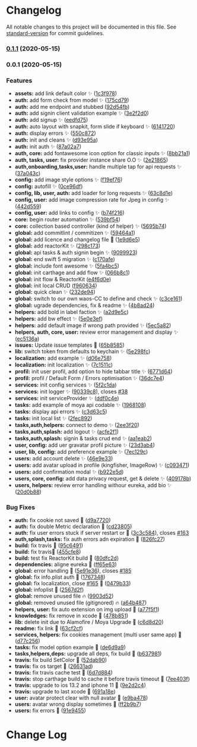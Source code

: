 # Changelog

All notable changes to this project will be documented in this file. See [standard-version](https://github.com/conventional-changelog/standard-version) for commit guidelines.

### [0.1.1](https://github.com/weareopensource/Swift/compare/v0.0.1...v0.1.1) (2020-05-15)

### 0.0.1 (2020-05-15)


### Features

* **assets:** add link default color ✨ ([1c3f978](https://github.com/weareopensource/Swift/commit/1c3f9786468236255d00f7d9ec88d6b3468a2d53))
* **auth:** add form check from model :sparkles: ([175cd79](https://github.com/weareopensource/Swift/commit/175cd7950fc640f19173bcc4b0b9453a1b102dfe))
* **auth:** add me endpoint and stubbed ([92d54fb](https://github.com/weareopensource/Swift/commit/92d54fb7c1e677f2dd10b90ff296464b80f58108))
* **auth:** add signin client validation example :sparkles: ([3e2f2d0](https://github.com/weareopensource/Swift/commit/3e2f2d04569c561d881fce83e2e8cd11c9e3c57d))
* **auth:** add signup ✨ ([eedfd75](https://github.com/weareopensource/Swift/commit/eedfd750f2e7346e428d7bdc71afda2cc57bb557))
* **auth:** auto  layout with snapkit, form slide if keyboard ✨ ([6141720](https://github.com/weareopensource/Swift/commit/614172039b20afaea770d6a0c0cfede1821fd8fe))
* **auth:** display errors ✨ ([550c872](https://github.com/weareopensource/Swift/commit/550c87238940014fd09dab6b483eb14feeffd476))
* **auth:** init and cleans :sparkles: ([d93e95a](https://github.com/weareopensource/Swift/commit/d93e95a11847a1acca8c9a19aa735a53dfeef534))
* **auth:** init auth ✨ ([87a02a7](https://github.com/weareopensource/Swift/commit/87a02a7bc00e77c5b658d5aaf03f90ae080a458f))
* **auth, core:** add fontawesome icon option for classic inputs ✨ ([8bb21a1](https://github.com/weareopensource/Swift/commit/8bb21a19858792cc022d7a864b70bb86ff1bc64f))
* **auth, tasks, user:** fix provider instance share O.O ✨ ([2e21865](https://github.com/weareopensource/Swift/commit/2e21865e542da5c066e0d7b39c13dc91d3999957))
* **auth,onboarding,tasks,user:** handle multiple tap for api requests ✨ ([37a043c](https://github.com/weareopensource/Swift/commit/37a043ce5c7397a0b514127aeb6ca1aa4dff7447))
* **config:** add image style options ✨ ([f19ef76](https://github.com/weareopensource/Swift/commit/f19ef76084126b2033e291664f530b301b46872b))
* **config:** autofill ✨ ([0ce96df](https://github.com/weareopensource/Swift/commit/0ce96df09bbd19916c9c7fda6300ad97cb0a95dd))
* **config, lib, user, auth:** add loader for long requests ✨ ([63c8d1e](https://github.com/weareopensource/Swift/commit/63c8d1e16d78f593734f352ceee87929ebbd66fd))
* **config, user:** add image compression rate for Jpeg in config ✨ ([442d559](https://github.com/weareopensource/Swift/commit/442d5593d8af0557cbd93208b4c282c4cf701234))
* **config, user:** add links to config ✨ ([b74f216](https://github.com/weareopensource/Swift/commit/b74f216b0fa5ecfb4102e224339a591a9186bf69))
* **core:** begin router automation ✨ ([539bf54](https://github.com/weareopensource/Swift/commit/539bf5440b9a05fd2db654a4462d510c884b0fed))
* **core:** collection based controller (kind of helper) ✨ ([5695b74](https://github.com/weareopensource/Swift/commit/5695b74aeccc2e1fa720a11a73eae362849cb40b))
* **global:** add commitlint / commitizen :sparkles: ([59464a1](https://github.com/weareopensource/Swift/commit/59464a1df187a43c19a2fd6eda74817f3611e022))
* **global:** add licence and changelog file :tada: ([1e9d6e5](https://github.com/weareopensource/Swift/commit/1e9d6e545ff3e2a4e651c991102ecd24a3fdaac0))
* **global:** add reactorKit :sparkles: ([298c173](https://github.com/weareopensource/Swift/commit/298c173054766998b26290705a3ce3d651806fb9))
* **global:** api tasks & auth signin begin :sparkles: ([9099923](https://github.com/weareopensource/Swift/commit/9099923a97bc2c684373a50b5c7379a1e2743146))
* **global:** end swift 5 migration ✨ ([c170afe](https://github.com/weareopensource/Swift/commit/c170afe20bb2f07e53d6ff55072fc134d960ab6a))
* **global:** include font awesome ✨ ([5fa4bc5](https://github.com/weareopensource/Swift/commit/5fa4bc54343b80099ddfecfc435c941faf60d4c3))
* **global:** init carthage and add flow :sparkles: ([066b8c1](https://github.com/weareopensource/Swift/commit/066b8c19c19efc590c88f0106f765ac71fb044dc))
* **global:** init flow & ReactorKit ([e4f6d0e](https://github.com/weareopensource/Swift/commit/e4f6d0eafee2ddc95d49f0896a103f42a102269a))
* **global:** init local CRUD ([f960634](https://github.com/weareopensource/Swift/commit/f960634ffef89eaa11d7dea16e808142b7b74c12))
* **global:** quick clean :sparkles: ([232de94](https://github.com/weareopensource/Swift/commit/232de947eb3c8f82da1c9c1c06e3daaa60ff50ba))
* **global:** switch to our own waos-CC to define and check ✨ ([c3ce161](https://github.com/weareopensource/Swift/commit/c3ce161b674202490bff59e2e31c8e93ca581fab))
* **global:** ugrade dependencies, fix & readme ✨ ([4b8ad24](https://github.com/weareopensource/Swift/commit/4b8ad2454133c2351591ce2d145f81107ae61017))
* **helpers:** add bold in label faction ✨ ([a2d9e5c](https://github.com/weareopensource/Swift/commit/a2d9e5c4e887fcde98333fb9e0974d3b37dc6da8))
* **helpers:** add bw effect ✨ ([5e0e3ef](https://github.com/weareopensource/Swift/commit/5e0e3efe8ecae2dcb270ebd1fef0ec968d586530))
* **helpers:** add default image if wrong path provided ✨ ([5ec5a82](https://github.com/weareopensource/Swift/commit/5ec5a824f9df4ff75d908a588bb28da67e5f0494))
* **helpers, auth, core, user:** review error management and display ✨ ([ec5136a](https://github.com/weareopensource/Swift/commit/ec5136afd5997eed097baad96ac7ef474b614eb3))
* **issues:** Update issue templates :tada: ([65b8585](https://github.com/weareopensource/Swift/commit/65b8585f784a00bf6b91cc9510606ab30ae90ad5))
* **lib:** switch token from defaults to keychain ✨ ([5e298fc](https://github.com/weareopensource/Swift/commit/5e298fce27e82cdaf8af59a0f8df18d47cdb4e01))
* **localization:** add example ✨ ([d06e758](https://github.com/weareopensource/Swift/commit/d06e7582d101e9f6f6ab7a0f75505ca0259d8093))
* **localization:** init localization ✨ ([7c1511c](https://github.com/weareopensource/Swift/commit/7c1511cba03dee277527c58f046b56d43c5f34dc))
* **profil:** init user profil, add option to hide tabbar title ✨ ([6771d64](https://github.com/weareopensource/Swift/commit/6771d6450c5a30324571951e6f90257ac311a657))
* **profil:** profil / Default Form / Errors optimisation ✨ ([36dc7e4](https://github.com/weareopensource/Swift/commit/36dc7e49b90a29f7a42180aaf5004a516ebcd131))
* **services:** init config services :sparkles: ([5f2c1da](https://github.com/weareopensource/Swift/commit/5f2c1daa6cbec403f761e20835e9303a7f0e2155))
* **services:** init logger ✨ ([90339c8](https://github.com/weareopensource/Swift/commit/90339c827d880347662c65dbb1758fb25a42f490)), closes [#38](https://github.com/weareopensource/Swift/issues/38)
* **services:** init serviceProvider :sparkles: ([ddf0c4e](https://github.com/weareopensource/Swift/commit/ddf0c4e4d1388b02c9f58f8bebecea8f49334878))
* **tasks:** add example of moya api codable ✨ ([1968108](https://github.com/weareopensource/Swift/commit/1968108306167064c3df5bf068967d81b8c1ae2a))
* **tasks:** display api errors ✨ ([c3d63c5](https://github.com/weareopensource/Swift/commit/c3d63c5b16b0fde0587d8e5aa70e4a93d0f9d82c))
* **tasks:** init local list :sparkles: ([2fec892](https://github.com/weareopensource/Swift/commit/2fec89298ff31ae0404d28fed6f028df050350e0))
* **tasks,auth,helpers:** connect to demo ✨ ([2ee3f20](https://github.com/weareopensource/Swift/commit/2ee3f20e67269c8b88ccb501ad9214f32e0e518f))
* **tasks,auth,splash:** add logout ✨ ([acfe2f1](https://github.com/weareopensource/Swift/commit/acfe2f1e91952a72cde9bd084a1447f87af77d54))
* **tasks,auth,splash:** signin & tasks crud end :sparkles: ([aa1eab2](https://github.com/weareopensource/Swift/commit/aa1eab2d041e3dd7a9e8e8ec9eff019e555964b5))
* **user, config:** add uer gravatar profil picture ✨ ([23d3ab4](https://github.com/weareopensource/Swift/commit/23d3ab4f18796d6b8b3263e5db15a61e279b48c9))
* **user, lib, config:** add preference example ✨ ([7ec129c](https://github.com/weareopensource/Swift/commit/7ec129c4e0732dd10551fb2cca953aa2d4d91546))
* **users:** add account delete ✨ ([46e9e33](https://github.com/weareopensource/Swift/commit/46e9e338f262257bc5e018861fd468108583c2f2))
* **users:** add avatar upload in profile (kingfisher, ImageRow) ✨ ([c093471](https://github.com/weareopensource/Swift/commit/c09347169d3db4d6fa2d6eb054a31adc77656c7c))
* **users:** add confirmation modal ✨ ([b922e5d](https://github.com/weareopensource/Swift/commit/b922e5d28d09cbf98a1f7a2d0a244639989e88db))
* **users, core, config:** add data privacy request, get & delete ✨ ([409178b](https://github.com/weareopensource/Swift/commit/409178b586695e3344afdaf61adb856dc87818b6))
* **users, helpers:** review error handling withour eureka, add bio ✨ ([20d0b88](https://github.com/weareopensource/Swift/commit/20d0b885df732988d21a7d3089ebca4c6176686d))


### Bug Fixes

* **auth:** fix cookie not saved 🐛 ([d9a7720](https://github.com/weareopensource/Swift/commit/d9a77208f9226788ccf4f3605d87e86fb19bfd0e))
* **auth:** fix double Metric declaration 🐛 ([cd23805](https://github.com/weareopensource/Swift/commit/cd2380585052e19f02bcc62d0a037036bac23c05))
* **auth:** fix user errors stuck if server restart or  🐛 ([3c3c584](https://github.com/weareopensource/Swift/commit/3c3c5844b7ef044c5a33565b216cc914c57901fb)), closes [#163](https://github.com/weareopensource/Swift/issues/163)
* **auth,splash,tasks:** fix auth errors adn expiration 🐛 ([826fc27](https://github.com/weareopensource/Swift/commit/826fc2755c9da34de0dcbde5a5c088933cf4f75b))
* **build:** fix travis :bug: ([95c6491](https://github.com/weareopensource/Swift/commit/95c649125b7acc0dcfdfc0d968e95d6229b744ae))
* **build:** fix travis:bug: ([455cfe8](https://github.com/weareopensource/Swift/commit/455cfe8c8508c49f43b3bcad4385e22aa93deada))
* **build:** test fix ReactorKit build :bug: ([80dfc2d](https://github.com/weareopensource/Swift/commit/80dfc2d4e6db93405027aa366b7e57dac961a0e7))
* **dependencies:** aligne eureka 🐛 ([ff65e63](https://github.com/weareopensource/Swift/commit/ff65e63a3bbb9792e441c7b6c86ab232d043b2ab))
* **global:** error handling 🐛 ([5e91e36](https://github.com/weareopensource/Swift/commit/5e91e363504cba4610142fd781c46eb35f661bfb)), closes [#185](https://github.com/weareopensource/Swift/issues/185)
* **global:** fix info.plist auth 🐛 ([1767348](https://github.com/weareopensource/Swift/commit/1767348803eccf7455eb96b02a05e2a0a4a14d27))
* **global:** fix localization, close [#165](https://github.com/weareopensource/Swift/issues/165) 🐛 ([0479b33](https://github.com/weareopensource/Swift/commit/0479b332f7542c6784ebe7ebb57dafa87de8fdc3))
* **global:** infoplist 🐛 ([2567d2f](https://github.com/weareopensource/Swift/commit/2567d2f69c75526edb3cfd46ed9266ad33bbc297))
* **global:** remove unused file :fire: ([9903d52](https://github.com/weareopensource/Swift/commit/9903d52238876df82f93d758334dcefdc2a0a4c2))
* **global:** removed unused file (gitignored) :fire: ([a64b487](https://github.com/weareopensource/Swift/commit/a64b487ec1725f5c4399759be350f8a5bc535fa1))
* **helpers, user:** fix auto extension on img upload 🐛 ([a77f5f1](https://github.com/weareopensource/Swift/commit/a77f5f1c6750fd4742c31453c0effe8afec5c1f1))
* **knowledges:** fix remove in xcode 🐛 ([478b851](https://github.com/weareopensource/Swift/commit/478b851e1aa3c284246b2b4a1ccf37a1e51146aa))
* **lib:** delete init due to Alamofire / Moya Upgrade 🐛 ([c6d8d20](https://github.com/weareopensource/Swift/commit/c6d8d205e8e81644eee93ae4c38ee177f4400d3e))
* **readme:** fix link 🐛 ([63cf2cf](https://github.com/weareopensource/Swift/commit/63cf2cfa2a4a98624137fa13e47c1ffac10fde0d))
* **services, helpers:** fix cookies management (multi user same app) 🐛 ([d77c256](https://github.com/weareopensource/Swift/commit/d77c2565183dc66fb70f1341c6578b0fb3a4d289))
* **tasks:** fix model option example 🐛 ([de6d9a9](https://github.com/weareopensource/Swift/commit/de6d9a9faeb9b390fc380220b253640962f53d0f))
* **tasks,helpers,deps:** upgrade all deps, fix build 🐛 ([b637981](https://github.com/weareopensource/Swift/commit/b63798115ba53d72fafe1832e07f7a9c01ebfb2a))
* **travis:** fix build SetColor 🐛 ([52dab90](https://github.com/weareopensource/Swift/commit/52dab90573eb633c67e685fd74dd4b0b9eb59d01))
* **travis:** fix os target 🐛 ([26631ad](https://github.com/weareopensource/Swift/commit/26631ad952caaa5f2af2be3cd073cd9b1eb4e784))
* **travis:** fix travis cache test 🐛 ([6d7d884](https://github.com/weareopensource/Swift/commit/6d7d88422d1d18831e8f8b5952ce888983a6f9b0))
* **travis:** stop carthage build to cache it before travis timeout 🐛 ([7ee403f](https://github.com/weareopensource/Swift/commit/7ee403f9342d146948b09caca0e04deea50ae6ed))
* **travis:** upgrade to ios 13.2 and iphone 11 🐛 ([9e2d2c4](https://github.com/weareopensource/Swift/commit/9e2d2c471d0b37f77b582bdf96611640a742ae7e))
* **travis:** upgrade to last xcode 🐛 ([691a18e](https://github.com/weareopensource/Swift/commit/691a18ecdcbd32c48f4ae1d1db55e762bd1b2137))
* **user:** avatar protect clear with null avatar 🐛 ([e9ba478](https://github.com/weareopensource/Swift/commit/e9ba478a38974f9a11795b8df4157a4b9f50e2bb))
* **users:** avatar wrong display sometimes 🐛 ([ff2b9b7](https://github.com/weareopensource/Swift/commit/ff2b9b797284efc7c16daac1159735d818d6dd5f))
* **users:** fix errors 🐛 ([91e9455](https://github.com/weareopensource/Swift/commit/91e9455bcb93d983c984939666f7af8db17949dd))

# Change Log